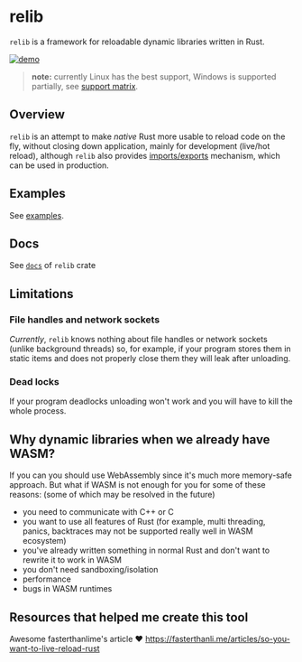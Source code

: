 # relib

`relib` is a framework for reloadable dynamic libraries written in Rust.

[![demo](https://github.com/user-attachments/assets/44c87053-8aa1-462f-929f-2a355328387c)](https://github.com/user-attachments/assets/e2da4817-237a-4e90-9c5e-b6f24e4ad57c)

> **note:** currently Linux has the best support, Windows is supported partially, see [support matrix](https://docs.rs/relib/latest/relib/docs/index.html#communication-between-host-and-module).

## Overview

`relib` is an attempt to make *native* Rust more usable to reload code on the fly, without closing down application, mainly for development (live/hot reload), although `relib` also provides [imports/exports](https://docs.rs/relib/latest/relib/docs/index.html#communication-between-host-and-module) mechanism, which can be used in production.

## Examples

See [examples](https://github.com/xxshady/relib/tree/main/examples/README.md).

## Docs

See [`docs`](https://docs.rs/relib/latest/relib/docs/index.html) of `relib` crate

## Limitations

### File handles and network sockets

*Currently*, `relib` knows nothing about file handles or network sockets (unlike background threads) so, for example, if your program stores them in static items and does not properly close them they will leak after unloading.

### Dead locks

If your program deadlocks unloading won't work and you will have to kill the whole process.

## Why dynamic libraries when we already have WASM?

If you can you should use WebAssembly since it's much more memory-safe approach. But what if WASM is not enough for you for some of these reasons: (some of which may be resolved in the future)

- you need to communicate with C++ or C
- you want to use all features of Rust (for example, multi threading, panics, backtraces may not be supported really well in WASM ecosystem)
- you've already written something in normal Rust and don't want to rewrite it to work in WASM
- you don't need sandboxing/isolation
- performance
- bugs in WASM runtimes

## Resources that helped me create this tool

Awesome fasterthanlime's article ❤️ <https://fasterthanli.me/articles/so-you-want-to-live-reload-rust>
